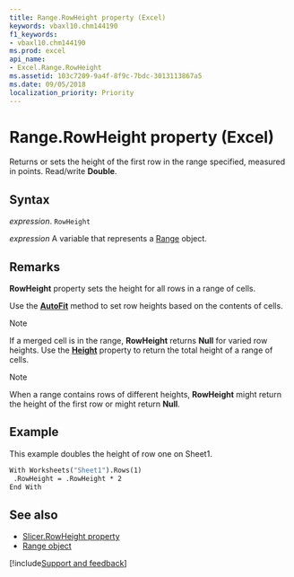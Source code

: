```yaml
---
title: Range.RowHeight property (Excel)
keywords: vbaxl10.chm144190
f1_keywords:
- vbaxl10.chm144190
ms.prod: excel
api_name:
- Excel.Range.RowHeight
ms.assetid: 103c7209-9a4f-8f9c-7bdc-3013113867a5
ms.date: 09/05/2018
localization_priority: Priority
---
```



# Range.RowHeight property (Excel)

Returns or sets the height of the first row in the range specified, measured in points. Read/write **Double**.


## Syntax

_expression_. `RowHeight`

_expression_ A variable that represents a [Range](excel.range-graph-property.md) object.


## Remarks

**RowHeight** property sets the height for all rows in a range of cells.

Use the **[AutoFit](Excel.Range.AutoFit.md)** method to set row heights based on the contents of cells.

> [!NOTE]
> If a merged cell is in the range, **RowHeight** returns **Null** for varied row heights. Use the **[Height](Excel.Range.Height.md)** property to return the total height of a range of cells.

> [!NOTE]
> When a range contains rows of different heights, **RowHeight** might return the height of the first row or might return **Null**.


## Example

This example doubles the height of row one on Sheet1.


```vb
With Worksheets("Sheet1").Rows(1) 
 .RowHeight = .RowHeight * 2 
End With
```


## See also

- [Slicer.RowHeight property](Excel.Slicer.RowHeight.md)
- [Range object](Excel.Range(object).md)

[!include[Support and feedback](~/includes/feedback-boilerplate.md)]